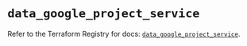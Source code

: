 # `data_google_project_service`

Refer to the Terraform Registry for docs: [`data_google_project_service`](https://registry.terraform.io/providers/hashicorp/google/6.23.0/docs/data-sources/project_service).
